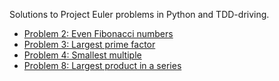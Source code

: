 Solutions to Project Euler problems in Python and TDD-driving.

- <a href="https://projecteuler.net/problem=2" target="_blank">Problem 2: Even Fibonacci numbers</a>
- <a href="https://projecteuler.net/problem=3" target="_blank">Problem 3: Largest prime factor</a>
- <a href="https://projecteuler.net/problem=4" target="_blank">Problem 4: Smallest multiple</a>
- <a href="https://projecteuler.net/problem=8" target="_blank">Problem 8: Largest product in a series</a>
